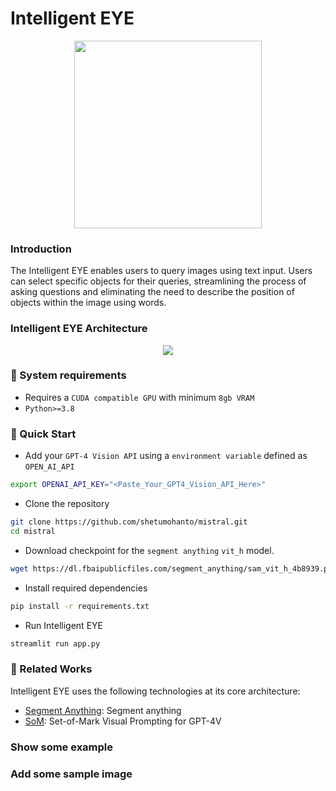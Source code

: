 # Intelligent EYE

<p align="center">
  <img width="300px" src="https://github.com/shetumohanto/mistral/assets/53278488/5343483e-5212-44bf-bb2a-2cc25a98d424">
</p>

### Introduction

The Intelligent EYE enables users to query images using text input. Users can select specific objects for their queries, streamlining the process of asking questions and eliminating the need to describe the position of objects within the image using words.

### Intelligent EYE Architecture
<p align="center">
  <img src="https://github.com/shetumohanto/mistral/assets/53278488/ba3c39fe-042b-44a9-8726-d1d7c154f029">
</p>

### 🔗 System requirements
* Requires a `CUDA compatible GPU` with minimum `8gb VRAM`
* `Python>=3.8`

### :rocket: Quick Start
* Add your `GPT-4 Vision API` using a `environment variable` defined as `OPEN_AI_API`
```bash
export OPENAI_API_KEY="<Paste_Your_GPT4_Vision_API_Here>"
```

* Clone the repository
```bash
git clone https://github.com/shetumohanto/mistral.git
cd mistral
```

* Download checkpoint for the `segment anything` `vit_h` model. 
```bash
wget https://dl.fbaipublicfiles.com/segment_anything/sam_vit_h_4b8939.pth
```

* Install required dependencies
```bash
pip install -r requirements.txt
```
* Run Intelligent EYE
```bash
streamlit run app.py
```
### 🔗 Related Works

Intelligent EYE uses the following technologies at its core architecture:
- [Segment Anything](https://github.com/facebookresearch/segment-anything): Segment anything
- [SoM](https://github.com/microsoft/SoM): Set-of-Mark Visual Prompting for GPT-4V

### Show some example
### Add some sample image
